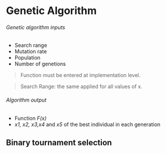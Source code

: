 # Genetic Algorithm

###### Genetic algorithm inputs
- Search range
- Mutation rate
- Population
- Number of genetions

>Function must be entered at implementation level.

>Search Range: the same applied for all values ​​of x.

###### Algorithm output
- Function _F(x)_
- _x1, x2, x3,x4_ and _x5_ of the best individual in each generation

## Binary tournament selection